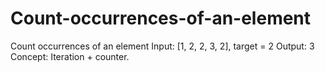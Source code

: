 # Count-occurrences-of-an-element
Count occurrences of an element  Input: [1, 2, 2, 3, 2], target = 2  Output: 3  Concept: Iteration + counter.

